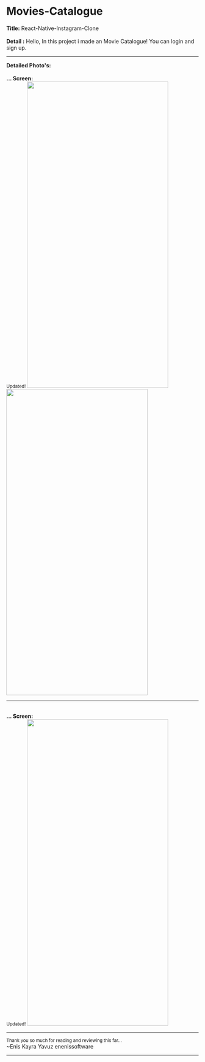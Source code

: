# Movies-Catalogue
<b>Title:</b> React-Native-Instagram-Clone<br>
<br>
<b>Detail :</b> Hello, In this project i made an Movie Catalogue! You can login and sign up.
<hr>
<b>Detailed Photo's:</b><br>
<br><b>... Screen:<br></b>
<small>Updated!</small>
<img src="" width="370" height="800" />
<img src="" width="370" height="800" />
<br>
<hr>
<br><b>... Screen:<br></b>
<small>Updated!</small>
<img src="" width="370" height="800" />
<br>
<hr>

<small>Thank you so much for reading and reviewing this far...</small><br>
~Enis Kayra Yavuz
enenissoftware 
<hr>
